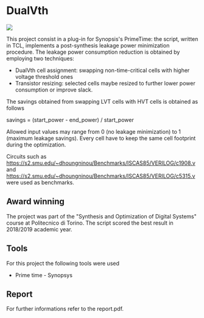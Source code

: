 # DualVth
![](https://img.shields.io/badge/Development-Stopped-red)

This project consist in a plug-in for Synopsis's PrimeTime: the script, written in TCL, implements a post-synthesis leakage power minimization procedure.
The leakage power consumption reduction is obtained by employing two techniques:
- DualVth cell assignment: swapping non-time-critical cells with higher voltage threshold ones
- Transistor resizing: selected cells maybe resized to further lower power consumption or improve slack. 

The savings obtained from swapping LVT cells with HVT cells is obtained as follows

 savings = (start_power - end_power) / start_power

Allowed input values may range from 0 (no leakage minimization) to 1 (maximum leakage savings). Every cell have to keep the same cell footprint during the optimization.

Circuits such as https://s2.smu.edu/~dhoungninou/Benchmarks/ISCAS85/VERILOG/c1908.v and https://s2.smu.edu/~dhoungninou/Benchmarks/ISCAS85/VERILOG/c5315.v were used as benchmarks.


## Award winning
The project was part of the "Synthesis and Optimization of Digital Systems" course at Politecnico di Torino. The script scored the best result in 2018/2019 academic year.
 
## Tools

For this project the following tools were used
- Prime time - Synopsys

## Report

For further informations refer to the report.pdf.
